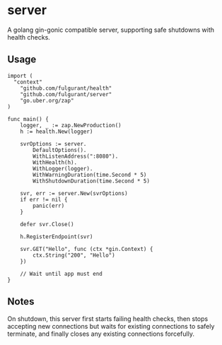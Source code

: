 # server

A golang gin-gonic compatible server, supporting safe shutdowns with health checks.

## Usage

```
import (
  "context"
	"github.com/fulgurant/health"
	"github.com/fulgurant/server"
	"go.uber.org/zap"
)

func main() {
	logger, _ := zap.NewProduction()
	h := health.New(logger)

	svrOptions := server.
		DefaultOptions().
		WithListenAddress(":8080").
		WithHealth(h).
		WithLogger(logger).
		WithWarningDuration(time.Second * 5)
		WithShutdownDuration(time.Second * 5)

	svr, err := server.New(svrOptions)
    if err != nil {
        panic(err)
    }

    defer svr.Close()

    h.RegisterEndpoint(svr)

    svr.GET("Hello", func (ctx *gin.Context) {
        ctx.String("200", "Hello")
    })

    // Wait until app must end
}
```

## Notes

On shutdown, this server first starts failing health checks, then stops accepting new connections but waits for existing connections to safely
terminate, and finally closes any existing connections forcefully.

